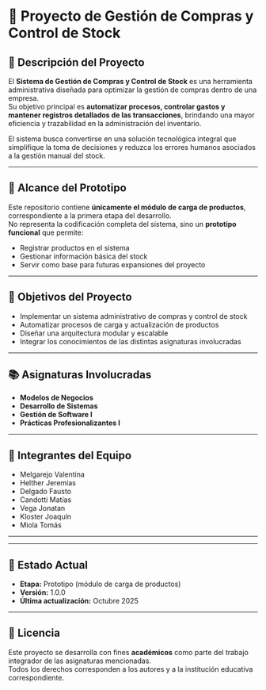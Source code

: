 # 🧾 Proyecto de Gestión de Compras y Control de Stock

## 🧠 Descripción del Proyecto

El **Sistema de Gestión de Compras y Control de Stock** es una herramienta administrativa diseñada para optimizar la gestión de compras dentro de una empresa.  
Su objetivo principal es **automatizar procesos, controlar gastos y mantener registros detallados de las transacciones**, brindando una mayor eficiencia y trazabilidad en la administración del inventario.

El sistema busca convertirse en una solución tecnológica integral que simplifique la toma de decisiones y reduzca los errores humanos asociados a la gestión manual del stock.

---

## 🧩 Alcance del Prototipo

Este repositorio contiene **únicamente el módulo de carga de productos**, correspondiente a la primera etapa del desarrollo.  
No representa la codificación completa del sistema, sino un **prototipo funcional** que permite:

- Registrar productos en el sistema
- Gestionar información básica del stock
- Servir como base para futuras expansiones del proyecto

---

## 🚀 Objetivos del Proyecto

- Implementar un sistema administrativo de compras y control de stock
- Automatizar procesos de carga y actualización de productos
- Diseñar una arquitectura modular y escalable
- Integrar los conocimientos de las distintas asignaturas involucradas

---

## 📚 Asignaturas Involucradas

- **Modelos de Negocios**
- **Desarrollo de Sistemas**
- **Gestión de Software I**
- **Prácticas Profesionalizantes I**

---

## 👥 Integrantes del Equipo

- Melgarejo Valentina
- Helther Jeremías
- Delgado Fausto
- Candotti Matías
- Vega Jonatan
- Kloster Joaquín
- Miola Tomás

---

---

## 🏁 Estado Actual

- **Etapa:** Prototipo (módulo de carga de productos)
- **Versión:** 1.0.0
- **Última actualización:** Octubre 2025

---

## 📄 Licencia

Este proyecto se desarrolla con fines **académicos** como parte del trabajo integrador de las asignaturas mencionadas.  
Todos los derechos corresponden a los autores y a la institución educativa correspondiente.
